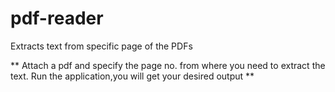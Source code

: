 # pdf-reader
Extracts text from specific page of the PDFs

** Attach a pdf and specify the page no. from where you need to extract the text.
Run the application,you will get your desired output **

